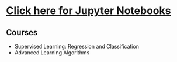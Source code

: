 # [Click here for Jupyter Notebooks](https://drive.google.com/drive/folders/1ZzZ2xm0jQdMSdeUZW2EEuxZIbuZfrZnr?usp=sharing)

## Courses
- Supervised Learning: Regression and Classification
- Advanced Learning Algorithms
